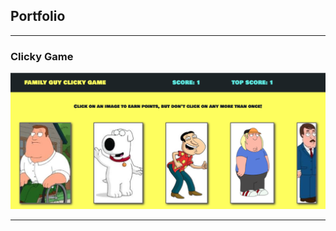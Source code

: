 ## Portfolio

---

### Clicky Game
<a href="https://www.dotnetconf.net/?utm_campaign=savedate&utm_source=dotnefdn&utm_medium=newsletter">
<img src="images/clicky-game.png?raw=true"/>
</a>

---



